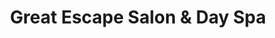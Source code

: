 ---
title: "Great Escape Salon & Day Spa"
url: /sebastian/great-escape-salon-und-day-spa/
shop: Kosmetik
---